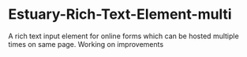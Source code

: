 # Estuary-Rich-Text-Element-multi
A rich text input element for online forms which can be hosted multiple times on same page. Working on improvements
